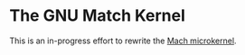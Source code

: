 The GNU Match Kernel
============

This is an in-progress effort to rewrite the [Mach microkernel](https://github.com/neozeed/Mach86).
